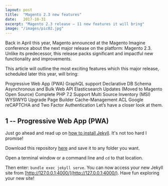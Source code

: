 ```yaml
---
layout: post
title:  "Magento 2.3 new features"
date:   2017-10-31
excerpt: "Magento 2.3 release – 11 new features it will bring"
image: "/images/pic02.jpg"
---
```

Back in April this year, Magento announced at the Magento Imagine conference about the next major release on the platform: Magento 2.3. Unlike its predecessor, this release packs significant and impactful new functionality and improvements.

This article will outline the most exciting features which this major release, scheduled later this year, will bring:

Progressive Web App (PWA)
GraphQL support
Declarative DB Schema
Asynchronous and Bulk Web API
Elasticsearch Updates (Moved to Magento Open Source)
Complete PHP 7.2 Support
Multi Source Inventory (MSI)
WYSIWYG Upgrade
Page Builder
Cache-Management ACL
Google reCAPTCHA and Two Factor Authentication
Let’s have a closer look at them.
## 1 -- Progressive Web App (PWA)
Just go ahead and read up on [how to install Jekyll](https://jekyllrb.com/). It's not too hard I promise!

Download this repository [here](https://github.com/iwiedenm/jekyll-theme-massively) and save it to any folder you want.

Open a terminal window or a command line and ```cd``` to that location.

Then enter: ```bundle exec jekyll serve```. You can now access your new Jekyll site from [http://127.0.0.1:4000/](http://127.0.0.1:4000/). Have fun exploring your new site!
